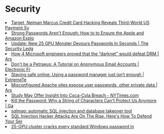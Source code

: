 # Security

<li><a href="http://www.nakedcapitalism.com/2014/01/target-neiman-marcus-credit-card-hacking-reveals-third-world-us-payment-systems.html" time_added="1389643640" tags="">Target, Neiman Marcus Credit Card Hacking Reveals Third-World US Payment Sy</a></li>
<li><a href="http://lifehacker.com/5932501/strong-passwords-arent-enough-how-to-to-ensure-the-apple-and-amazon-exploit-never-happens-to-you" time_added="1348860569" tags="personal tech">Strong Passwords Aren't Enough: How to to Ensure the Apple and Amazon Explo</a></li>
<li><a href="http://securityledger.com/new-25-gpu-monster-devours-passwords-in-seconds/" time_added="1354741360" tags="hn,important">Update: New 25 GPU Monster Devours Passwords In Seconds | The Security Ledg</a></li>
<li><a href="http://arstechnica.com/tech-policy/2012/11/how-four-microsoft-engineers-proved-copy-protection-would-fail/" time_added="1354298924" tags="hn,important">How 4 Microsoft engineers proved that the “darknet” would defeat DRM | Ars </a></li>
<li><a href="https://www.eff.org/deeplinks/2012/11/tutorial-how-create-anonymous-email-accounts" time_added="1354219401" tags="hn,personal tech">Don't be a Petraeus: A Tutorial on Anonymous Email Accounts | Electronic Fr</a></li>
<li><a href="http://www.extremetech.com/computing/139191-staying-safe-online-using-a-password-manager-just-isnt-enough" time_added="1352271173" tags="hn">Staying safe online: Using a password manager just isn’t enough | ExtremeTe</a></li>
<li><a href="http://arstechnica.com/security/2012/11/misconfigured-apache-sites-expose-user-passwords-other-private-data/?utm_source=feedburner&utm_medium=feed&utm_campaign=Feed%3A+arstechnica%2Findex+%28Ars+Technica+-+All+content%29" time_added="1351814840" tags="hn">Misconfigured Apache sites expose user passwords, other private data | Ars </a></li>
<li><a href="http://bits.blogs.nytimes.com/2012/11/30/study-may-offer-insight-into-coca-cola-breach/?src=rechp" time_added="1354551105" tags="hn">Study May Offer Insight Into Coca-Cola Breach - NYTimes.com</a></li>
<li><a href="http://www.wired.com/gadgetlab/2012/11/ff-mat-honan-password-hacker/" time_added="1353034272" tags="hn,important,personal tech">Kill the Password: Why a String of Characters Can't Protect Us Anymore | Ga</a></li>
<li><a href="http://sqlmap.org/?utm_medium=referral&utm_source=pulsenews" time_added="1349321626" tags="sql">sqlmap: automatic SQL injection and database takeover tool</a></li>
<li><a href="http://www.readwriteweb.com/biz/2012/10/sql-injection-hacker-attacks-are-on-the-rise-heres-how-to-defend-your-servers.php" time_added="1350141505" tags="sql">SQL Injection Hacker Attacks Are On The Rise. Here's How To Defend Your Ser</a></li>
<li><a href="http://arstechnica.com/security/2012/12/25-gpu-cluster-cracks-every-standard-windows-password-in-6-hours/?utm_source=feedburner&utm_medium=feed&utm_campaign=Feed%3A+arstechnica%2Findex+%28Ars+Technica+-+All+content%29" time_added="1355115772" tags="hn,important">25-GPU cluster cracks every standard Windows password in </a></li>







